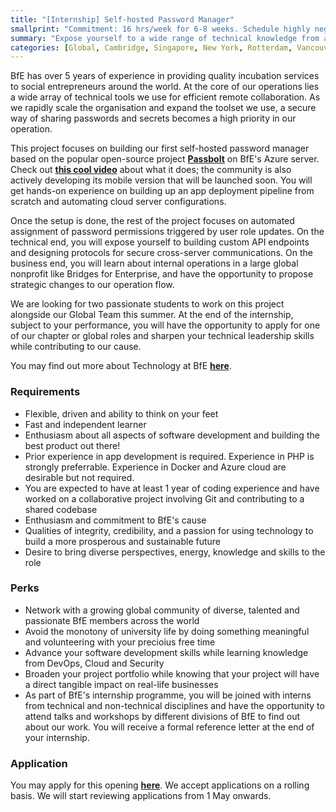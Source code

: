```yaml
---
title: "[Internship] Self-hosted Password Manager"
smallprint: "Commitment: 16 hrs/week for 6-8 weeks. Schedule highly negotiable."
summary: "Expose yourself to a wide range of technical knowledge from app development, database management, security to DevOps. Build a self-hosted password manager to transform our internal operations. Join a global nonprofit to contribute to a good cause while sharpening your technology skills." # this will be visible on platforms like LinkedIn when sharing
categories: [Global, Cambridge, Singapore, New York, Rotterdam, Vancouver, Technology]
---
```


BfE has over 5 years of experience in providing quality incubation services to social entrepreneurs around the world. At the core of our operations lies a wide array of technical tools we use for efficient remote collaboration. As we rapidly scale the organisation and expand the toolset we use, a secure way of sharing passwords and secrets becomes a high priority in our operation.

This project focuses on building our first self-hosted password manager based on the popular open-source project [**Passbolt**](https://www.passbolt.com/) on BfE's Azure server. Check out [**this cool video**](https://www.youtube.com/watch?v=2lQQojXLWSQ) about what it does; the community is also actively developing its mobile version that will be launched soon. You will get hands-on experience on building up an app deployment pipeline from scratch and automating cloud server configurations. 

Once the setup is done, the rest of the project focuses on automated assignment of password permissions triggered by user role updates. On the technical end, you will expose yourself to building custom API endpoints and designing protocols for secure cross-server communications. On the business end, you will learn about internal operations in a large global nonprofit like Bridges for Enterprise, and have the opportunity to propose strategic changes to our operation flow.

We are looking for two passionate students to work on this project alongside our Global Team this summer. At the end of the internship, subject to your performance, you will have the opportunity to apply for one of our chapter or global roles and sharpen your technical leadership skills while contributing to our cause.

You may find out more about Technology at BfE [**here**](https://tech.bridgesforenterprise.com).

### Requirements
- Flexible, driven and ability to think on your feet
- Fast and independent learner
- Enthusiasm about all aspects of software development and building the best product out there!
- Prior experience in app development is required. Experience in PHP is strongly preferrable. Experience in Docker and Azure cloud are desirable but not required. 
- You are expected to have at least 1 year of coding experience and have worked on a collaborative project involving Git and contributing to a shared codebase
- Enthusiasm and commitment to BfE's cause
- Qualities of integrity, credibility, and a passion for using technology to build a more prosperous and sustainable future
- Desire to bring diverse perspectives, energy, knowledge and skills to the role

### Perks
- Network with a growing global community of diverse, talented and passionate BfE members across the world
- Avoid the monotony of university life by doing something meaningful and volunteering with your precioius free time
- Advance your software development skills while learning knowledge from DevOps, Cloud and Security
- Broaden your project portfolio while knowing that your project will have a direct tangible impact on real-life businesses
- As part of BfE's internship programme, you will be joined with interns from technical and non-technical disciplines and have the opportunity to attend talks and workshops by different divisions of BfE to find out about our work. You will receive a formal reference letter at the end of your internship.

### Application
You may apply for this opening [**here**](https://forms.gle/RpyaEKcxZY14wW6F8). We accept applications on a rolling basis. We will start reviewing applications from 1 May onwards.
